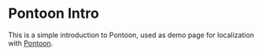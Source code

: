 Pontoon Intro
=============

This is a simple introduction to Pontoon, used as demo page for localization with [Pontoon](https://github.com/mathjazz/pontoon).
